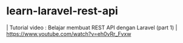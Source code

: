# learn-laravel-rest-api
| Tutorial video : Belajar membuat REST API dengan Laravel (part 1)
| https://www.youtube.com/watch?v=eh0vRr_Fvxw